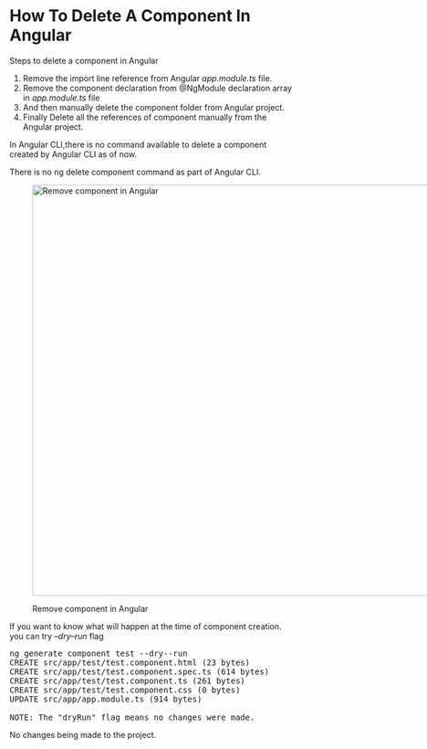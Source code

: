 # How To Delete A Component In Angular

Steps to delete a component in Angular

  1. Remove the import line reference from Angular _app.module.ts_ file.
  2. Remove the component declaration from @NgModule declaration array in _app.module.ts_ file
  3. And then manually delete the component folder from Angular project.
  4. Finally Delete all the references of component manually from the Angular project.

In Angular CLI,there is no command available to delete a component created by Angular CLI as of now.

There is no ng delete component command as part of Angular CLI.<figure id="attachment_1203" style="width: 1280px" class="wp-caption aligncenter">

<img class="size-full wp-image-1203" src="https://www.angularjswiki.com/wp-content/uploads/2019/02/Remove-component-in-Angular.jpg" alt="Remove component in Angular" width="1280" height="720" srcset="https://www.angularjswiki.com/wp-content/uploads/2019/02/Remove-component-in-Angular.jpg 1280w, https://www.angularjswiki.com/wp-content/uploads/2019/02/Remove-component-in-Angular-300x169.jpg 300w, https://www.angularjswiki.com/wp-content/uploads/2019/02/Remove-component-in-Angular-768x432.jpg 768w, https://www.angularjswiki.com/wp-content/uploads/2019/02/Remove-component-in-Angular-1024x576.jpg 1024w" sizes="(max-width: 1280px) 100vw, 1280px" /> <figcaption class="wp-caption-text">Remove component in Angular</figcaption></figure> 

If you want to know what will happen at the time of component creation. you can try _&#8211;dry&#8211;run_ flag

<pre>ng generate component test --dry--run
CREATE src/app/test/test.component.html (23 bytes)
CREATE src/app/test/test.component.spec.ts (614 bytes)
CREATE src/app/test/test.component.ts (261 bytes)
CREATE src/app/test/test.component.css (0 bytes)
UPDATE src/app/app.module.ts (914 bytes)

NOTE: The "dryRun" flag means no changes were made.</pre>

No changes being made to the project.